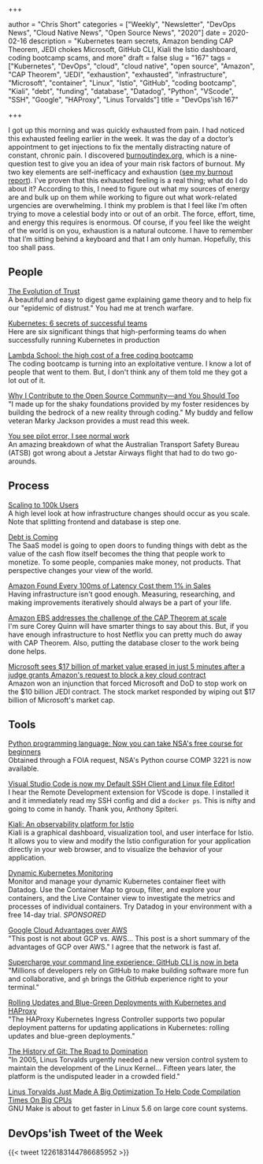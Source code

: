 +++

author = "Chris Short"
categories = ["Weekly", "Newsletter", "DevOps News", "Cloud Native News", "Open Source News", "2020"]
date = 2020-02-16
description = "Kubernetes team secrets, Amazon bending CAP Theorem, JEDI chokes Microsoft, GitHub CLI, Kiali the Istio dashboard, coding bootcamp scams, and more"
draft = false
slug = "167"
tags = ["Kubernetes", "DevOps", "cloud", "cloud native", "open source", "Amazon", "CAP Theorem", "JEDI", "exhaustion", "exhausted", "infrastructure", "Microsoft", "container", "Linux", "Istio", "GitHub", "coding bootcamp", "Kiali", "debt", "funding", "database", "Datadog", "Python", "VScode", "SSH", "Google", "HAProxy", "Linus Torvalds"]
title = "DevOps'ish 167"

+++

I got up this morning and was quickly exhausted from pain. I had noticed this exhausted feeling earlier in the week. It was the day of a doctor’s appointment to get injections to fix the mentally distracting nature of constant, chronic pain. I discovered [burnoutindex.org](https://burnoutindex.org/), which is a nine-question test to give you an idea of your main risk factors of burnout. My two key elements are self-inefficacy and exhaustion ([see my burnout report](https://shortcdn.com/devopsish/Chris-Short-Global-IT-Burnout-Index.pdf)). I’ve proven that this exhausted feeling is a real thing; what do I do about it? According to this, I need to figure out what my sources of energy are and bulk up on them while working to figure out what work-related urgencies are overwhelming. I think my problem is that I feel like I’m often trying to move a celestial body into or out of an orbit. The force, effort, time, and energy this requires is enormous. Of course, if you feel like the weight of the world is on you, exhaustion is a natural outcome. I have to remember that I’m sitting behind a keyboard and that I am only human. Hopefully, this too shall pass.

## People

[The Evolution of Trust](https://ncase.me/trust/)  
A beautiful and easy to digest game explaining game theory and to help fix our "epidemic of distrust." You had me at trench warfare.

[Kubernetes: 6 secrets of successful teams](https://enterprisersproject.com/article/2020/2/kubernetes-6-secrets-success)  
Here are six significant things that high-performing teams do when successfully running Kubernetes in production

[Lambda School: the high cost of a free coding bootcamp](https://www.theverge.com/2020/2/11/21131848/lambda-school-coding-bootcamp-isa-tuition-cost-free)  
The coding bootcamp is turning into an exploitative venture. I know a lot of people that went to them. But, I don't think any of them told me they got a lot out of it.

[Why I Contribute to the Open Source Community—and You Should Too](https://upshotstories.com/stories/why-i-contribute-to-the-open-source-community-and-you-should-too)  
"I made up for the shaky foundations provided by my foster residences by building the bedrock of a new reality through coding." My buddy and fellow veteran Marky Jackson provides a must read this week.

[You see pilot error, I see normal work](https://safetydifferently.com/you-see-pilot-error-i-see-normal-work/)  
An amazing breakdown of what the Australian Transport Safety Bureau (ATSB) got wrong about a Jetstar Airways flight that had to do two go-arounds.

## Process

[Scaling to 100k Users](https://alexpareto.com/scalability/systems/2020/02/03/scaling-100k.html)  
A high level look at how infrastructure changes should occur as you scale. Note that splitting frontend and database is step one.

[Debt is Coming](https://alexdanco.com/2020/02/07/debt-is-coming/)  
The SaaS model is going to open doors to funding things with debt as the value of the cash flow itself becomes the thing that people work to monetize. To some people, companies make money, not products. That perspective changes your view of the world.

[Amazon Found Every 100ms of Latency Cost them 1% in Sales](https://www.gigaspaces.com/blog/amazon-found-every-100ms-of-latency-cost-them-1-in-sales/)  
Having infrastructure isn't good enough. Measuring, researching, and making improvements iteratively should always be a part of your life.

[Amazon EBS addresses the challenge of the CAP Theorem at scale](https://www.amazon.science/blog/amazon-ebs-addresses-the-challenge-of-the-cap-theorem-at-scale)  
I'm sure Corey Quinn will have smarter things to say about this. But, if you have enough infrastructure to host Netflix you can pretty much do away with CAP Theorem. Also, putting the database closer to the work being done helps.

[Microsoft sees $17 billion of market value erased in just 5 minutes after a judge grants Amazon's request to block a key cloud contract](https://markets.businessinsider.com/news/stocks/microsoft-stock-price-17-billion-erased-judge-blocks-cloud-contract-2020-2-1028904685)  
Amazon won an injunction that forced Microsoft and DoD to stop work on the $10 billion JEDI contract. The stock market responded by wiping out $17 billion of Microsoft's market cap.

## Tools

[Python programming language: Now you can take NSA's free course for beginners](https://www.zdnet.com/article/python-programming-language-now-you-can-take-nsas-free-course-for-beginners/)  
Obtained through a FOIA request, NSA's Python course COMP 3221 is now available.

[Visual Studio Code is now my Default SSH Client and Linux file Editor!](https://anthonyspiteri.net/visual-studio-code-ssh-client/)  
I hear the Remote Development extension for VScode is dope. I installed it and it immediately read my SSH config and did a `docker ps`. This is nifty and going to come in handy. Thank you, Anthony Spiteri.

[Kiali: An observability platform for Istio](https://next.redhat.com/2020/02/10/kiali-an-observability-platform-for-istio/)  
Kiali is a graphical dashboard, visualization tool, and user interface for Istio. It allows you to view and modify the Istio configuration for your application directly in your web browser, and to visualize the behavior of your application.

[Dynamic Kubernetes Monitoring](https://www.datadoghq.com/dg/monitor/kubernetes-monitoring-benefits/?utm_source=Advertisement&utm_medium=Advertisement&utm_campaign=DevOpsish-Newsletter01&utm_content=Kubernetes)  
Monitor and manage your dynamic Kubernetes container fleet with Datadog. Use the Container Map to group, filter, and explore your containers, and the Live Container view to investigate the metrics and processes of individual containers. Try Datadog in your environment with a free 14-day trial. *SPONSORED*

[Google Cloud Advantages over AWS](https://itnext.io/google-cloud-advantages-over-aws-28751469e570)  
"This post is not about GCP vs. AWS... This post is a short summary of the advantages of GCP over AWS." I agree that the network is fast af.

[Supercharge your command line experience: GitHub CLI is now in beta](https://github.blog/2020-02-12-supercharge-your-command-line-experience-github-cli-is-now-in-beta/)  
"Millions of developers rely on GitHub to make building software more fun and collaborative, and `gh` brings the GitHub experience right to your terminal."

[Rolling Updates and Blue-Green Deployments with Kubernetes and HAProxy](https://www.haproxy.com/blog/rolling-updates-and-blue-green-deployments-with-kubernetes-and-haproxy/)  
"The HAProxy Kubernetes Ingress Controller supports two popular deployment patterns for updating applications in Kubernetes: rolling updates and blue-green deployments."

[The History of Git: The Road to Domination](https://www.welcometothejungle.com/en/articles/btc-history-git)  
"In 2005, Linus Torvalds urgently needed a new version control system to maintain the development of the Linux Kernel... Fifteen years later, the platform is the undisputed leader in a crowded field."

[Linus Torvalds Just Made A Big Optimization To Help Code Compilation Times On Big CPUs](https://www.phoronix.com/scan.php?page=news_item&px=Linux-Pipe-Parallel-Job-Opt)  
GNU Make is about to get faster in Linux 5.6 on large core count systems.

## DevOps'ish Tweet of the Week

{{< tweet 1226183144786685952 >}}

